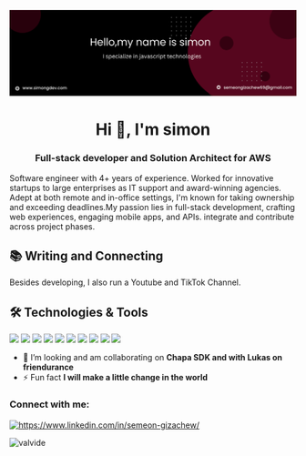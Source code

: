 
[![Header](https://github.com/Valvide/Valvide/blob/main/banner1.png "Header")](https://github.com/Valvide)


<h1 align="center">Hi 👋, I'm simon</h1>
<h3 align="center">Full-stack developer and Solution Architect for AWS </h3>
Software engineer with 4+ years of experience.  Worked for innovative startups to large enterprises as IT support and award-winning agencies. Adept at both remote and in-office settings, I'm known for taking ownership and exceeding deadlines.My passion lies in full-stack development,  crafting web experiences, engaging mobile apps, and  APIs. integrate and contribute across project phases.



## 📚 Writing and Connecting 
Besides developing, I also run a Youtube  and TikTok Channel.


## 🛠️ Technologies & Tools
![](https://img.shields.io/badge/Code-JavaScript-informational?style=flat&color=informational&logo=javascript)
![](https://img.shields.io/badge/Code-React-informational?style=flat&color=informational&logo=react)
![](https://img.shields.io/badge/Code-TypeScript-informational?style=flat&color=informational)
![](https://img.shields.io/badge/Code-Vue-informational?style=flat&color=informational&logo=vue.js)
![](https://img.shields.io/badge/Code-EcmaScript-informational?style=flat&color=informational)
![](https://img.shields.io/badge/Code-Node-informational?style=flat&color=informational&logo=node.js)
![](https://img.shields.io/badge/Tool-Webpack-informational?style=flat&color=warning&logo=webpack)
![](https://img.shields.io/badge/Tool-Jest-informational?style=flat&color=warning&logo=jest)
![](https://img.shields.io/badge/Tool-SCSS-informational?style=flat&color=warning&logo=sass)
![](https://img.shields.io/badge/Tool-Docker-informational?style=flat&color=warning&logo=docker)

- 👯 I’m looking and am collaborating on **Chapa SDK and with Lukas on friendurance**
- ⚡ Fun fact **I will make a little change in the world**

<h3 align="left">Connect with me:</h3>
<p align="left">
<a href="https://linkedin.com/in/https://www.linkedin.com/in/semeon-gizachew/" target="blank"><img align="center" src="https://raw.githubusercontent.com/rahuldkjain/github-profile-readme-generator/master/src/images/icons/Social/linked-in-alt.svg" alt="https://www.linkedin.com/in/semeon-gizachew/" height="30" width="40" /></a>
</p>
<p><img align="left" src="https://github-readme-stats.vercel.app/api/top-langs?username=valvide&show_icons=true&locale=en&layout=compact" alt="valvide" /></p>





